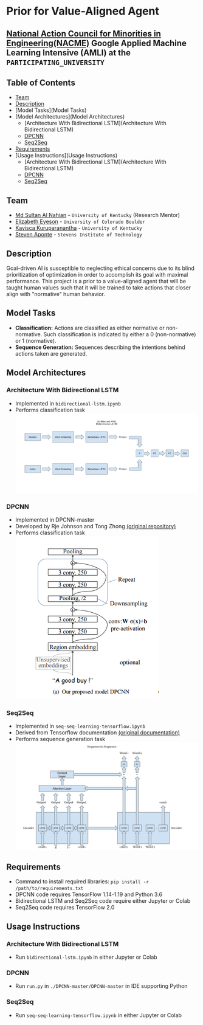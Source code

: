 <!--
Name of your teams' final project
-->
# Prior for Value-Aligned Agent
## [National Action Council for Minorities in Engineering(NACME)](https://www.nacme.org) Google Applied Machine Learning Intensive (AMLI) at the `PARTICIPATING_UNIVERSITY`

<!--
List all of the members who developed the project and
link to each members respective GitHub profile
-->
## Table of Contents
- [Team](Team)
- [Description](Description)
- [Model Tasks](Model Tasks)
- [Model Architectures](Model Architectures)
  - [Architecture With Bidirectional LSTM](Architecture With Bidirectional LSTM)
  - [DPCNN](DPCNN)
  - [Seq2Seq](Seq2Seq)
- [Requirements](Requirements)
- [Usage Instructions](Usage Instructions)
    - [Architecture With Bidirectional LSTM](Architecture With Bidirectional LSTM)
    - [DPCNN](DPCNN)
    - [Seq2Seq](Seq2Seq)

## Team
- [Md Sultan Al Nahian](https://github.com/sultanalnahian) - `University of Kentucky` (Research Mentor)
- [Elizabeth Eyeson](https://github.com/lizagit) - `University of Colorado Boulder`
- [Kavisca Kuruparanantha](https://github.com/Kavisca) - `University of Kentucky`
- [Steven Aponte](https://github.com/StevenAponte815) - `Stevens Institute of Technology`

## Description
<!--
Give a short description on what your project accomplishes and what tools is uses. In addition, you can drop screenshots directly into your README file to add them to your README. Take these from your presentations.
-->
Goal-driven AI is susceptible to neglecting ethical concerns due to its blind prioritization of optimization in order to accomplish its goal with maximal performance. This project is a prior to a value-aligned agent that will be taught human values such that it will be trained to take actions that closer align with "normative" human behavior.

## Model Tasks
- **Classification:** Actions are classified as either normative or non-normative. Such classification is indicated by either a 0 (non-normative) or 1 (normative).
- **Sequence Generation:** Sequences describing the intentions behind actions taken are generated.

## Model Architectures
### Architecture With Bidirectional LSTM
- Implemented in `bidirectional-lstm.ipynb`
- Performs classification task
![Bidirectional LSTM](./bidirectional-lstm-diagram.jpg)
### DPCNN
- Implemented in DPCNN-master
- Developed by Rje Johnson and Tong Zhong [(original repository)](https://github.com/HaishuoFang/DPCNN)
- Performs classification task
![DPCNN](./DPCNN-master/DPCNN-master/img/dpcnn.png)
### Seq2Seq
- Implemented in `seq-seq-learning-tensorflow.ipynb`
- Derived from Tensorflow documentation [(original documentation)](https://www.tensorflow.org/addons/tutorials/networks_seq2seq_nmt)
- Performs sequence generation task
![Seq2Seq](seq2seq-diagram.jpg)

## Requirements
- Command to install required libraries:
`pip install -r /path/to/requirements.txt`
- DPCNN code requires TensorFlow 1.14-1.19 and Python 3.6
- Bidirectional LSTM and Seq2Seq code require either Jupyter or Colab
- Seq2Seq code requires TensorFlow 2.0


## Usage Instructions
<!--
Give details on how to install fork and install your project. You can get all of the python dependencies for your project by typing `pip3 freeze requirements.txt` on the system that runs your project. Add the generated `requirements.txt` to this repo.
-->
### Architecture With Bidirectional LSTM
- Run `bidirectional-lstm.ipynb` in either Jupyter or Colab

### DPCNN
- Run `run.py` in `./DPCNN-master/DPCNN-master` in IDE supporting Python

### Seq2Seq
- Run `seq-seq-learning-tensorflow.ipynb` in either Jupyter or Colab